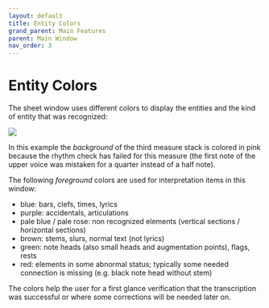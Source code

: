 ```yaml
---
layout: default
title: Entity Colors
grand_parent: Main Features
parent: Main Window
nav_order: 3
---
```

# Entity Colors

The sheet window uses different colors to display the entities and the kind of entity that was
recognized:

![](../assets/images/entity_colors.png)

In this example the _background_ of the third measure stack is colored in pink because the rhythm
check has failed for this measure (the first note of the upper voice was mistaken for a quarter
instead of a half note).

The following _foreground_ colors are used for interpretation items in this window:

* blue: bars, clefs, times, lyrics
* purple: accidentals, articulations
* pale blue / pale rose: non recognized elements (vertical sections / horizontal sections)
* brown: stems, slurs, normal text (not lyrics)
* green: note heads (also small heads and augmentation points), flags, rests
* red: elements in some abnormal status; typically some needed connection is missing
(e.g. black note head without stem)

The colors help the user for a first glance verification that the transcription was successful
or where some corrections will be needed later on.
